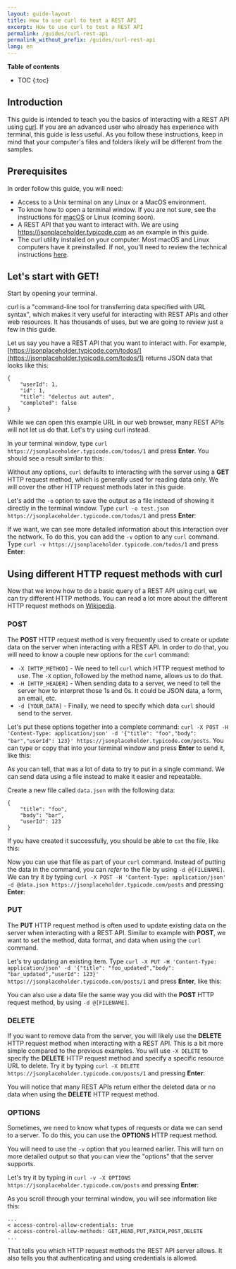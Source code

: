 ```yaml
---
layout: guide-layout
title: How to use curl to test a REST API
excerpt: How to use curl to test a REST API
permalink: /guides/curl-rest-api
permalink_without_prefix: /guides/curl-rest-api
lang: en
---
```


**Table of contents**

* TOC
{:toc}

## Introduction

This guide is intended to teach you the basics of interacting with a REST API using [curl](https://github.com/curl/curl). If you are an advanced user who already has experience with terminal, this guide is less useful. As you follow these instructions, keep in mind that your computer's files and folders likely will be different from the samples.

## Prerequisites

In order follow this guide, you will need:

* Access to a Unix terminal on any Linux or a MacOS environment.
* To know how to open a terminal window. If you are not sure, see the instructions for [macOS](open-terminal-macos) or Linux (coming soon).
* A REST API that you want to interact with. We are using https://jsonplaceholder.typicode.com as an example in this guide.
* The curl utility installed on your computer. Most macOS and Linux computers have it preinstalled. If not, you'll need to review the technical instructions [here](https://curl.haxx.se/docs/install.html).

## Let's start with GET!

Start by opening your terminal.

curl is a "command-line tool for transferring data specified with URL syntax", which makes it very useful for interacting with REST APIs and other web resources. It has thousands of uses, but we are going to review just a few in this guide.

Let us say you have a REST API that you want to interact with. For example, [https://jsonplaceholder.typicode.com/todos/](https://jsonplaceholder.typicode.com/todos/1) returns JSON data that looks like this:

```
{
	"userId": 1,
	"id": 1,
	"title": "delectus aut autem",
	"completed": false
}
```

While we can open this example URL in our web browser, many REST APIs will not let us do that. Let's try using curl instead.

In your terminal window, type `curl https://jsonplaceholder.typicode.com/todos/1` and press **Enter**. You should see a result similar to this:

<div class="center guideimages">
  <amp-anim src="/assets/guides/curl-rest-api/curl-get-basic-en.gif" width="665" height="387" alt="Demo of basic curl command" layout="responsive"></amp-anim>
</div>

Without any options, `curl` defaults to interacting with the server using a **GET** HTTP request method, which is generally used for reading data only. We will cover the other HTTP request methods later in this guide.

Let's add the `-o` option to save the output as a file instead of showing it directly in the terminal window. Type `curl -o test.json https://jsonplaceholder.typicode.com/todos/1` and press **Enter**:

<div class="center guideimages">
  <amp-anim src="/assets/guides/curl-rest-api/curl-get-output-en.gif" width="665" height="387" alt="Demo of basic curl command with file output" layout="responsive"></amp-anim>
</div>

If we want, we can see more detailed information about this interaction over the network. To do this, you can add the `-v` option to any `curl` command. Type `curl -v https://jsonplaceholder.typicode.com/todos/1` and press **Enter**:

<div class="center guideimages">
  <amp-anim src="/assets/guides/curl-rest-api/curl-get-verbose-en.gif" width="665" height="387" alt="Demo of basic curl command with verbose output" layout="responsive"></amp-anim>
</div>

## Using different HTTP request methods with curl

Now that we know how to do a basic query of a REST API using curl, we can try different HTTP methods. You can read a lot more about the different HTTP request methods on [Wikipedia](https://en.wikipedia.org/wiki/Hypertext_Transfer_Protocol#Request_methods).

### POST

The **POST** HTTP request method is very frequently used to create or update data on the server when interacting with a REST API. In order to do that, you will need to know a couple new options for the `curl` command:

* `-X [HTTP_METHOD]` - We need to tell `curl` which HTTP request method to use. The `-X` option, followed by the method name, allows us to do that.
* `-H [HTTP_HEADER]` - When sending data to a server, we need to tell the server how to interpret those 1s and 0s. It could be JSON data, a form, an email, etc.
* `-d [YOUR_DATA]` - Finally, we need to specify which data `curl` should send to the server.

Let's put these options together into a complete command: `curl -X POST -H 'Content-Type: application/json' -d '{"title": "foo","body": "bar","userId": 123}' https://jsonplaceholder.typicode.com/posts`. You can type or copy that into your terminal window and press **Enter** to send it, like this:

<div class="center guideimages">
  <amp-anim src="/assets/guides/curl-rest-api/curl-post-basic-en.gif" width="665" height="387" alt="Demo of POST curl command" layout="responsive"></amp-anim>
</div>

As you can tell, that was a lot of data to try to put in a single command. We can send data using a file instead to make it easier and repeatable.

Create a new file called `data.json` with the following data:

```
{
	"title": "foo",
	"body": "bar",
	"userId": 123
}
```

If you have created it successfully, you should be able to `cat` the file, like this:

<div class="center guideimages">
  <amp-anim src="/assets/guides/curl-rest-api/nano-datajson-en.gif" width="665" height="387" alt="Demo of data file" layout="responsive"></amp-anim>
</div>

Now you can use that file as part of your `curl` command. Instead of putting the data in the command, you can *refer* to the file by using `-d @[FILENAME]`. We can try it by typing `curl -X POST -H 'Content-Type: application/json' -d @data.json https://jsonplaceholder.typicode.com/posts` and pressing **Enter**:

<div class="center guideimages">
  <amp-anim src="/assets/guides/curl-rest-api/curl-post-file-en.gif" width="665" height="387" alt="Demo of POST curl command with a file" layout="responsive"></amp-anim>
</div>

### PUT

The **PUT** HTTP request method is often used to update existing data on the server when interacting with a REST API. Similar to example with **POST**, we want to set the method, data format, and data when using the `curl` command.

Let's try updating an existing item. Type `curl -X PUT -H 'Content-Type: application/json' -d '{"title": "foo_updated","body": "bar_updated","userId": 123}' https://jsonplaceholder.typicode.com/posts/1` and press **Enter**, like this:

<div class="center guideimages">
  <amp-anim src="/assets/guides/curl-rest-api/curl-put-basic-en.gif" width="665" height="387" alt="Demo of PUT curl command" layout="responsive"></amp-anim>
</div>

You can also use a data file the same way you did with the **POST** HTTP request method, by using `-d @[FILENAME]`.

### DELETE

If you want to remove data from the server, you will likely use the **DELETE** HTTP request method when interacting with a REST API. This is a bit more simple compared to the previous examples. You will use `-X DELETE` to specify the **DELETE** HTTP request method and specify a specific resource URL to delete. Try it by typing `curl -X DELETE https://jsonplaceholder.typicode.com/posts/1` and pressing **Enter**:

<div class="center guideimages">
  <amp-anim src="/assets/guides/curl-rest-api/curl-delete-basic-en.gif" width="665" height="387" alt="Demo of DELETE curl command" layout="responsive"></amp-anim>
</div>

You will notice that many REST APIs return either the deleted data or no data when using the **DELETE** HTTP request method.

### OPTIONS

Sometimes, we need to know what types of requests or data we can send to a server. To do this, you can use the **OPTIONS** HTTP request method.

You will need to use the `-v` option that you learned earlier. This will turn on more detailed output so that you can view the "options" that the server supports.

Let's try it by typing in `curl -v -X OPTIONS https://jsonplaceholder.typicode.com/posts` and pressing **Enter**:

<div class="center guideimages">
  <amp-anim src="/assets/guides/curl-rest-api/curl-options-verbose-en.gif" width="665" height="387" alt="Demo of OPTIONS curl command with verbose output" layout="responsive"></amp-anim>
</div>

As you scroll through your terminal window, you will see information like this:

```
...
< access-control-allow-credentials: true
< access-control-allow-methods: GET,HEAD,PUT,PATCH,POST,DELETE
...
```

That tells you which HTTP request methods the REST API server allows. It also tells you that authenticating and using credentials is allowed.


